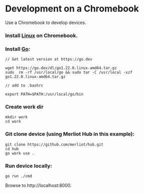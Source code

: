 # Development on a Chromebook

Use a Chromebook to develop devices.

### Install [Linux](https://support.google.com/chromebook/answer/9145439?hl=en) on Chromebook.

### Install [Go](https://go.dev):

```
// Get latest version at https://go.dev

wget https://go.dev/dl/go1.22.0.linux-amd64.tar.gz
sudo  rm -rf /usr/local/go && sudo tar -C /usr/local -xzf go1.22.0.linux-amd64.tar.gz

// add to .bashrc

export PATH=$PATH:/usr/local/go/bin
```

### Create work dir

```
mkdir work
cd work
```

### Git clone device (using Merliot Hub in this example):

```
git clone https://github.com/merliot/hub.git
cd hub
go work use .
```

### Run device locally:

```
go run ./cmd
```

Browse to http://localhost:8000.
